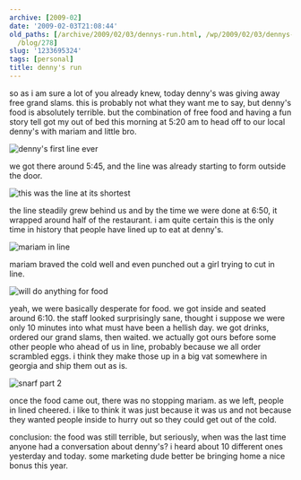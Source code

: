 ```yaml
---
archive: [2009-02]
date: '2009-02-03T21:08:44'
old_paths: [/archive/2009/02/03/dennys-run.html, /wp/2009/02/03/dennys-run/, /2009/02/03/dennys-run/,
  /blog/278]
slug: '1233695324'
tags: [personal]
title: denny's run
---
```


so as i am sure a lot of you already knew, today denny's was giving away
free grand slams. this is probably not what they want me to say, but
denny's food is absolutely terrible. but the combination of free food and
having a fun story tell got my out of bed this morning at 5:20 am to head
off to our local denny's with mariam and little bro.

![denny's first line ever][1]

we got there around 5:45, and the line was already starting to form
outside the door.

![this was the line at its shortest][2]

the line steadily grew behind us and by the time we were done at 6:50, it
wrapped around half of the restaurant. i am quite certain this is the only
time in history that people have lined up to eat at denny's.

![mariam in line][3]

mariam braved the cold well and even punched out a girl trying to cut in
line.

![will do anything for food][4]

yeah, we were basically desperate for food. we got inside and seated
around 6:10. the staff looked surprisingly sane, thought i suppose we were
only 10 minutes into what must have been a hellish day. we got drinks,
ordered our grand slams, then waited. we actually got ours before some
other people who ahead of us in line, probably because we all order
scrambled eggs. i think they make those up in a big vat somewhere in
georgia and ship them out as is.

![snarf part 2][5]

once the food came out, there was no stopping mariam. as we left, people
in lined cheered. i like to think it was just because it was us and not
because they wanted people inside to hurry out so they could get out of
the cold.

conclusion: the food was still terrible, but seriously, when was the last
time anyone had a conversation about denny's? i heard about 10 different
ones yesterday and today. some marketing dude better be bringing home
a nice bonus this year.

[1]: 1.jpg
[2]: 2.jpg
[3]: 3.jpg
[4]: 4.jpg
[5]: 5.jpg

